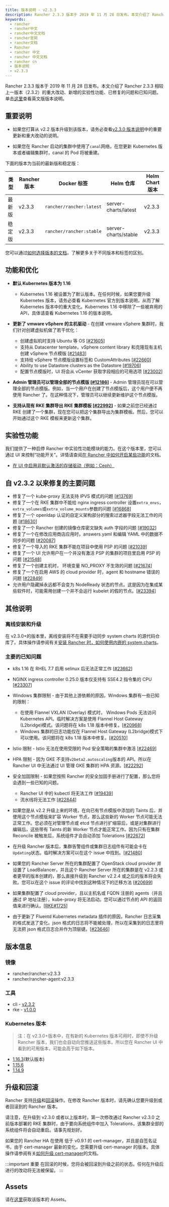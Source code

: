 ```yaml
---
title: 版本说明 - v2.3.3
description: Rancher 2.3.3 版本于 2019 年 11 月 28 日发布。本文介绍了 Rancher 2.3.3 相较上一版本（2.3.2）的重大改动、新增的实验性功能、已修复的问题和已知问题。
keywords:
  - rancher
  - rancher中文
  - rancher中文文档
  - rancher官网
  - rancher文档
  - Rancher
  - rancher 中文
  - rancher 中文文档
  - rancher cn
  - 版本说明
  - v2.3.3
---
```


Rancher 2.3.3 版本于 2019 年 11 月 28 日发布。本文介绍了 Rancher 2.3.3 相较上一版本（2.3.2）的重大改动、新增的实验性功能、已修复的问题和已知问题。单击[这里](https://github.com/rancher/rancher/releases/tag/v2.3.3)查看英文版版本说明。

## 重要说明

- 如果您打算从 v2.2 版本升级到该版本，请务必查看[v2.3.0 版本说明](/docs/rancher2/releases/v2.3.0)中的重要更新和重大改动的说明。

- 如果您在 Rancher 启动的集群中使用了`canal`网络，在您更新 Kubernetes 版本或者编辑集群时，canal 的 Pod 将被重建。

下面的版本为当前的最新版和稳定版：

| 类型   | Rancher 版本 | Docker 标签              | Helm 仓库            | Helm Chart 版本 |
| ------ | ------------ | ------------------------ | -------------------- | --------------- |
| 最新版 | v2.3.3       | `rancher/rancher:latest` | server-charts/latest | v2.3.3          |
| 稳定版 | v2.3.3       | `rancher/rancher:stable` | server-charts/stable | v2.3.3          |

您可以通过[如何选择版本的文档](/docs/rancher2/installation_new/resources/choosing-version/_index)，了解更多关于不同版本和标签的区别。

## 功能和优化

- **默认 Kubernetes 版本为 1.16**

  - Kubernetes 1.16 被设置为了默认版本。在任何时候，如果您要升级 Kubernetes 版本，请务必查看 Kubernetes 官方到版本说明，从而了解 Kubernetes 版本中的重大变化。Kubernetes 1.16 中移除了一些被弃用的 API，具体请查看 Kubernetes 1.16 的版本说明。

- **更新了 vmware vSphere 的主机驱动** - 在创建 vmware vSphere 集群时，我们针对创建虚拟机做了若干优化：

  - 创建虚拟机时支持 Ubuntu 等 OS [[#21605](https://github.com/rancher/rancher/issues/21605)]
  - 支持从 Datacenter template，vSphere content library 和克隆现有主机创建 vSphere 节点模版 [[#21483](https://github.com/rancher/rancher/issues/21483)]
  - 支持给 vSphere 节点模版设置标签和 CustomAttributes [[#22660](https://github.com/rancher/rancher/issues/22660)]
  - Ability to use Datastore clusters as the Datastore [[#19706](https://github.com/rancher/rancher/issues/19706)]
  - 配置节点模版时，UI 将会从 vCenter 获取字段相应的可用选项 [[#23002](https://github.com/rancher/rancher/issues/23002)]

- **Admin 管理员可以管理全部的节点模版 [[#12186](https://github.com/rancher/rancher/issues/12186)]** - Admin 管理员现在可以管理全部的节点模版。例如，当一个用户在创建了节点模版后，这个用户便不再使用 Rancher 了。在这种情况下，管理员可以继续更新维护这个节点模版。

- **支持从现有 RKE 集群导出 RKE 集群模板 [[#22992](https://github.com/rancher/rancher/issues/22992)]** - 如果之前您已经通过 RKE 创建了一个集群，现在您可以把这个集群导出为集群模板。然后，您可以开始通过这个 RKE 模板来更新这个集群。

## 实验性功能

我们提供了一种启停 Rancher 中实验性功能模块的能力。在这个版本里，您可以通过 UI 来控制“功能开关”。详情请查阅[在 Rancher 中如何开启某些功能](/docs/rancher2/installation_new/resources/feature-flags/_index)的文档。

- [在 UI 中启用非默认激活的存储驱动（例如：Ceph）](/docs/rancher2/installation_new/resources/feature-flags/enable-not-default-storage-drivers/_index)

## 自 v2.3.2 以来修复的主要问题

- 修复了一个 kube-proxy 无法支持 IPVS 模式的问题 [[#13769](https://github.com/rancher/rancher/issues/13769)]
- 修复了一个在 RKE 集群中不能给 nginx ingress controller 设置`extra_envs`，`extra_volumes`或`extra_volume_mounts`参数的问题 [[#16868](https://github.com/rancher/rancher/issues/16868)]
- 修复了一个 openldap 认证的自定义架构部分的搜索过滤器字段无法工作的问题 [[#18630](https://github.com/rancher/rancher/issues/18630)]
- 修复了一个 Rancher 创建的镜像仓库密文缺失 auth 字段的问题 [[#19032](https://github.com/rancher/rancher/issues/19032)]
- 修复了一个在修改应用商店应用时，answers.yaml 和编辑 YAML 中的数据不同步的问题 [[#20087](https://github.com/rancher/rancher/issues/20087)]
- 修复了一个导入的 RKE 集群不能在项目中使用 PSP 的问题 [[#21039](https://github.com/rancher/rancher/issues/21039)]
- 修复了一个 UI 允许用户在一个并没有激活 PSP 的集群的项目里启用 PSP 的问题 [[#21548](https://github.com/rancher/rancher/issues/21548)]
- 修复了一个创建主机时， 环境变量 NO_PROXY 不生效的问题 [[#21674](https://github.com/rancher/rancher/issues/21674)]
- 修复了一个在启用 AWS 的 cloud provider 时，agent 和 hostname 错误的问题 [[#22849](https://github.com/rancher/rancher/issues/22849)]
- 允许用户隐藏掉永远都不会变为 NodeReady 状态的节点。这是因为在集成某些软件时，可能需用创建一个并不会运行 kubelet 的假的节点。[[#23394](https://github.com/rancher/rancher/issues/23394)]

## 其他说明

### 离线安装和升级

在 v2.3.0+的版本里，离线安装将不在需要手动同步 system charts 的源代码仓库了。具体操作请参阅有关[安装 Rancher 时，如何使用内嵌的 system charts](/docs/rancher2/installation_new/other-installation-methods/air-gap/install-rancher/_index)。

### 主要的已知问题

- k8s 1.16 在 RHEL 7.7 启用 selinux 后无法正常工作 [[#23662](https://github.com/rancher/rancher/issues/23662)]

- NGINX ingress controller 0.25.0 版本仅支持有 SSE4.2 指令集的 CPU [[#23307](https://github.com/rancher/rancher/issues/23307)]

- Windows 集群限制 - 由于其他上游依赖的原因，Windows 集群有一些已知的限制：

  - 在使用 Flannel VXLAN (Overlay) 模式时， Windows Pods 无法访问 Kubernetes API。临时解决方案是使用 Flannel Host Gateway (L2bridge)模式。该问题将在 k8s 1.18 版本中修复。[[#20968](https://github.com/rancher/rancher/issues/20968)]

  * Windows 集群的日志功能仅在 Flannel Host Gateway (L2bridge)模式下可以使用。该问题将在 k8s 1.18 版本中修复。[[#20510](https://github.com/rancher/rancher/issues/20510)]

- Istio 限制 - Istio 无法在使用受限的 Pod 安全策略的集群中激活 [[#22469](https://github.com/rancher/rancher/issues/22469)]

- HPA 限制 - 因为 GKE 不支持`v2beta2.autoscaling`版本的 API。所以在 Rancher UI 中无法通过 UI 管理 GKE 集群的 HPA 资源。[[#22292](https://github.com/rancher/rancher/issues/22292)]

- 安全加固限制 - 如果您按照 Rancher 的安全加固手册进行了配置，那么您将会遇到一些已知的问题。

  - Rancher UI 中的 kubectl 将无法工作 [[#19439](https://github.com/rancher/rancher/issues/19439)]
  - 流水线将无法工作 [[#22844](https://github.com/rancher/rancher/issues/22844)]

- 如果您是从 v2.2 升级上来的环境，在向已有节点模版中添加的 Taints 后，并使用这个节点模版来扩容 Worker 节点，那么这些新的 Worker 节点可能无法正常工作。您必须在对管理节点或 etcd 节点进行扩缩容后，或是对集群进行编辑后，这些带有 Taints 的新 Worker 节点才能正常工作。因为只有在集群 Reconcile 被触发后，系统组件才会自动添加 Tolerations [[#22672](https://github.com/rancher/rancher/issues/22672)]

- 在升级 Rancher 版本后，集群告警组件或集群日志组件有可能会卡在`Updating`状态。临时解决方案可以在这个 issue 中找到。[[#21480](https://github.com/rancher/rancher/issues/21480)]

- 如果您的 Rancher Server 所在的集群配置了 OpenStack cloud provider 并设置了 LoadBalancer，并且这个 Rancher Server 所在的集群是在 v2.2.3 或者更早的版本创建的，那么直接升级到 Rancher v2.2.4 或之后的版本将会失败。您可以在这个 issue 的评论中找到这种情况下的迁移方法 [[#20699](https://github.com/rancher/rancher/issues/20699)]

- 如果集群配置了 cloud provider，且以主机名或 FQDN 注册的 agents（并且通过 IP 地址注册），kube-proxy 将无法启动。您可以通过节点的 API 的返回值来进行确认。[[RKE#1725](https://github.com/rancher/rke/issues/1725)]

- 由于更新了 Fluentd Kubernetes metadata 插件的原因，Rancher 日志采集的格式发送了变化。json 格式的日志将不能被处理，所以在采集到的日志里将无法把 json 格式日志合并作为顶层键。[[#23646](https://github.com/rancher/rancher/issues/23646)]

## 版本信息

### 镜像

- rancher/rancher:v2.3.3
- rancher/rancher-agent:v2.3.3

### 工具

- cli - [v2.3.2](https://github.com/rancher/cli/releases/tag/v2.3.2)
- rke - [v1.0.0](https://github.com/rancher/rke/releases/tag/v1.0.0)

### Kubernetes 版本

> 注：在 v2.3.0+版本中，在有新的 Kubernetes 版本可用时，即使不升级 Rancher 版本，我们也会自动向您推送这些版本。所以您在 Rancher UI 中看到的可用版本，可能会高于如下版本。

- [1.16.3](https://github.com/rancher/hyperkube/releases/tag/v1.16.3-rancher1)(默认版本)
- [1.15.6](https://github.com/rancher/hyperkube/releases/tag/v1.15.6-rancher1)
- [1.14.9](https://github.com/rancher/hyperkube/releases/tag/v1.14.9-rancher1)

## 升级和回滚

Rancher 支持[升级](/docs/rancher2/upgrades/_index)和[回滚](/docs/rancher2/upgrades/rollbacks/_index)操作。在修改 Rancher 版本时，请先确认您要升级到或者回滚到的 Rancher 版本。

请注意，在升级到 v2.3.0 或者以上版本时，第一次修改通过 Rancher v2.3.0 之前版本部署的 RKE 集群时，由于要向系统组件中加入 Tolerations，该集群全部的系统组件将会自动重启。请事先规划好。

如果您的 Rancher HA 在使用 低于 v0.9.1 的 cert-manager，并且是自签名证书，由于 cert-manager 最新的变化，您需要升级 cert-manager 的版本。具体操作请参阅有关[如何升级 cert-manager](/docs/rancher2/installation_new/resources/upgrading-cert-manager/_index)的文档。

:::important 重要
在回滚的时候，您将会被回滚到升级之前的状态。任何在升级后进行的改动将无法被保留。
:::

## Assets

请在[这里](https://github.com/rancher/rancher/releases/tag/v2.3.3)获取该版本的 Assets。
